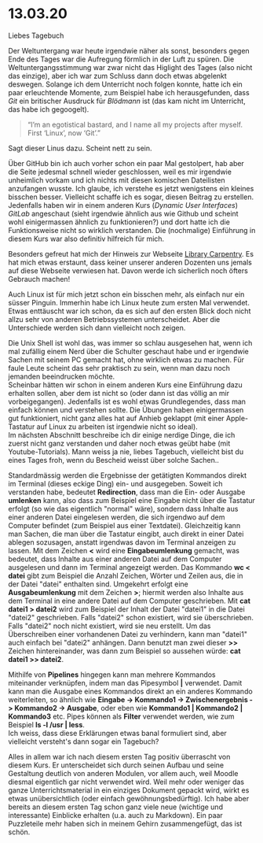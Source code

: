 # 13.03.20  
Liebes Tagebuch

Der Weltuntergang war heute irgendwie näher als sonst, besonders gegen Ende des Tages war die Aufregung förmlich in der Luft zu spüren. Die Weltuntergangsstimmung war zwar nicht das Higlight des Tages (also nicht das einzige), aber ich war zum Schluss dann doch etwas abgelenkt deswegen. Solange ich dem Unterricht noch folgen konnte, hatte ich ein paar erleuchtende Momente, zum Beispiel habe ich herausgefunden, dass *Git* ein britischer Ausdruck für *Blödmann* ist (das kam nicht im Unterricht, das habe ich gegoogelt).
>“I’m an egotistical bastard, and I name all my projects after myself. First ‘Linux’, now ‘Git’.” 

Sagt dieser Linus dazu. Scheint nett zu sein.

Über GitHub bin ich auch vorher schon ein paar Mal gestolpert, hab aber die Seite jedesmal schnell wieder geschlossen, weil es mir irgendwie unheimlich vorkam und ich nichts mit diesen komischen Dateilisten anzufangen wusste. Ich glaube, ich verstehe es jetzt wenigstens ein kleines bisschen besser. Vielleicht schaffe ich es sogar, diesen Beitrag zu erstellen. Jedenfalls haben wir in einem anderen Kurs (*Dynamic User Interfaces*) *GitLab* angeschaut (sieht irgendwie ähnlich aus wie Github und scheint wohl einigermassen ähnlich zu funktionieren?) und dort hatte ich die Funktionsweise nicht so wirklich verstanden. Die (nochmalige) Einführung in diesem Kurs war also definitiv hilfreich für mich.

Besonders gefreut hat mich der Hinweis zur Webseite [Library Carpentry](https://librarycarpentry.org). Es hat mich etwas erstaunt, dass keiner unserer anderen Dozenten uns jemals auf diese Webseite verwiesen hat. Davon werde ich sicherlich noch öfters Gebrauch machen!

Auch Linux ist für mich jetzt schon ein bisschen mehr, als einfach nur ein süsser Pinguin. Immerhin habe ich Linux heute zum ersten Mal verwendet. Etwas enttäuscht war ich schon, da es sich auf den ersten Blick doch nicht allzu sehr von anderen Betriebssystemen unterscheidet. Aber die Unterschiede werden sich dann vielleicht noch zeigen.

Die Unix Shell ist wohl das, was immer so schlau ausgesehen hat, wenn ich mal zufällig einem Nerd über die Schulter geschaut habe und er irgendwie Sachen mit seinem PC gemacht hat, ohne wirklich etwas zu machen. Für faule Leute scheint das sehr praktisch zu sein, wenn man dazu noch jemanden beeindrucken möchte.  
Scheinbar hätten wir schon in einem anderen Kurs eine Einführung dazu erhalten sollen, aber dem ist nicht so (oder dann ist das völlig an mir vorbeigegangen). Jedenfalls ist es wohl etwas Grundlegendes, dass man einfach können und verstehen sollte. Die Übungen haben einigermassen gut funktioniert, nicht ganz alles hat auf Anhieb geklappt (mit einer Apple-Tastatur auf Linux zu arbeiten ist irgendwie nicht so ideal).   
Im nächsten Abschnitt beschreibe ich dir einige nerdige Dinge, die ich zuerst nicht ganz verstanden und daher noch etwas geübt habe (mit Youtube-Tutorials). Mann weiss ja nie, liebes Tagebuch, vielleicht bist du eines Tages froh, wenn du Bescheid weisst über solche Sachen..

Standardmässig werden die Ergebnisse der getätigten Kommandos direkt im Terminal (dieses eckige Ding) ein- und ausgegeben. Soweit ich verstanden habe, bedeutet **Redirection**, dass man die Ein- oder Ausgabe **umlenken** kann, also dass zum Beispiel eine Eingabe nicht über die Tastatur erfolgt (so wie das eigentlich "normal" wäre), sondern dass Inhalte aus einer anderen Datei eingelesen werden, die sich irgendwo auf dem Computer befindet (zum Beispiel aus einer Textdatei). Gleichzeitig kann man Sachen, die man über die Tastatur eingibt, auch direkt in einer Datei ablegen sozusagen, anstatt irgendwas davon im Terminal anzeigen zu lassen. Mit dem Zeichen **<** wird eine **Eingabeumlenkung** gemacht, was bedeutet, dass Inhalte aus einer anderen Datei auf dem Computer ausgelesen und dann im Terminal angezeigt werden. Das Kommando **wc < datei** gibt zum Beispiel die Anzahl Zeichen, Wörter und Zeilen aus, die in der Datei "datei" enthalten sind. 
Umgekehrt erfolgt eine **Ausgabeumlenkung** mit dem Zeichen **>**; hiermit werden also Inhalte aus dem Terminal in eine andere Datei auf dem Computer geschrieben. Mit **cat datei1 > datei2** wird zum Beispiel der Inhalt der Datei "datei1" in die Datei "datei2" geschrieben. Falls "datei2" schon existiert, wird sie überschrieben. Falls "datei2" noch nicht existiert, wird sie neu erstellt. Um das Überschreiben einer vorhandenen Datei zu verhindern, kann man "datei1" auch einfach bei "datei2" anhängen. Dann benutzt man zwei dieser **>>** Zeichen hintereinander, was dann zum Beispiel so aussehen würde: **cat datei1 >> datei2**.

Mithilfe von **Pipelines** hingegen kann man mehrere Kommandos miteinander verknüpfen, indem man das Pipesymbol **|** verwendet. Damit kann man die Ausgabe eines Kommandos direkt an ein anderes Kommando weiterleiten, so ähnlich wie **Eingabe -> Kommando1 -> Zwischenergebnis -> Kommando2 -> Ausgabe**, oder eben wie **Kommando1 | Kommando2 | Kommando3** etc. Pipes können als **Filter** verwendet werden, wie zum Beispiel **ls -l /usr | less**.  
Ich weiss, dass diese Erklärungen etwas banal formuliert sind, aber vielleicht versteht's dann sogar ein Tagebuch?

Alles in allem war ich nach diesem ersten Tag positiv überrascht von diesem Kurs. Er unterscheidet sich durch seinen Aufbau und seine Gestaltung deutlich von anderen Modulen, vor allem auch, weil Moodle diesmal eigentlich gar nicht verwendet wird. Weil mehr oder weniger das ganze Unterrichtsmaterial in ein einziges Dokument gepackt wird, wirkt es etwas unübersichtlich (oder einfach gewöhnungsbedürftig). Ich habe aber bereits an diesem ersten Tag schon ganz viele neue (wichtige und interessante) Einblicke erhalten (u.a. auch zu Markdown). Ein paar Puzzleteile mehr haben sich in meinem Gehirn zusammengefügt, das ist schön.
